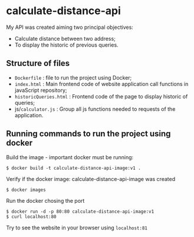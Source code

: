# calculate-distance-api

My API was created aiming two principal objectives:
- Calculate distance between two address;
- To display the historic of previous queries.

Structure of files 
--------------------------
- `Dockerfile` : file to run the project using Docker;
- `index.html` : Main frontend code of website application call functions in javaScript repository;
- `historicQueries.html` : Frontend code of the page to display historic of queries;
- js/`calculator.js` : Group all js functions needed to requests of the application.

  

Running commands to run the project using docker 
--------------------------

Build the image - important docker must be running:
```
$ docker build -t calculate-distance-api-image:v1 .
```

Verify if the docker image: calculate-distance-api-image was created
```
$ docker images
```

Run the docker chosing the port
```
$ docker run -d -p 80:80 calculate-distance-api-image:v1
$ curl localhost:80
```

Try to see the website in your browser using `localhost:81`

